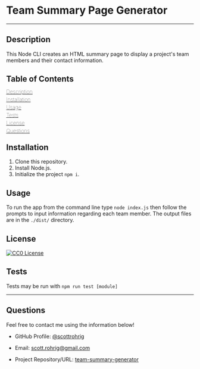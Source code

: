 # Team Summary Page Generator

***

## Description

This Node CLI creates an HTML summary page to display a project's team members and their contact information.

## Table of Contents

<div style="font-weight: 100; line-height: 0.5;">

[Description](#description) 

[Installation](#installation) 

[Usage](#usage) 

[Tests](#tests) 

[License](#license)

[Questions](#questions)

</div>

## Installation

1. Clone this repository. 
1. Install Node.js. 
1. Initialize the project `npm i`.


## Usage

To run the app from the command line type `node index.js` then follow the prompts to input information regarding each team member. The output files are in the `./dist/` directory.

## License

[![CC0 License](https://img.shields.io/badge/License-CC0-orange)](https://choosealicense.com/licenses/cc0)

## Tests

Tests may be run with `npm run test [module]`

***

## Questions

Feel free to contact me using the information below!

- GitHub Profile: [@scottrohrig](https://github.com/scottrohrig)

- Email: scott.rohrig@gmail.com

- Project Repository/URL: [team-summary-generator](https://github.com/scottrohrig/team-summary-generator)
